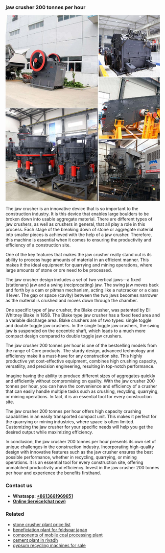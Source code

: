 <h3>jaw crusher 200 tonnes per hour</h3><img src='1706766827.jpg' alt=''><p>The jaw crusher is an innovative device that is so important to the construction industry. It is this device that enables large boulders to be broken down into usable aggregate material. There are different types of jaw crushers, as well as crushers in general, that all play a role in this process. Each stage of the breaking down of stone or aggregate material into smaller pieces is achieved with the help of a jaw crusher. Therefore, this machine is essential when it comes to ensuring the productivity and efficiency of a construction site.</p><p>One of the key features that makes the jaw crusher really stand out is its ability to process huge amounts of material in an efficient manner. This makes it the ideal equipment for quarrying and mining operations, where large amounts of stone or ore need to be processed.</p><p>The jaw crusher design includes a set of two vertical jaws—a fixed (stationary) jaw and a swing (reciprocating) jaw. The swing jaw moves back and forth by a cam or pitman mechanism, acting like a nutcracker or a class II lever. The gap or space (cavity) between the two jaws becomes narrower as the material is crushed and moves down through the chamber.</p><p>One specific type of jaw crusher, the Blake crusher, was patented by Eli Whitney Blake in 1858. The Blake type jaw crusher has a fixed feed area and a variable discharge area. Blake crushers are of two types: single toggle and double toggle jaw crushers. In the single toggle jaw crushers, the swing jaw is suspended on the eccentric shaft, which leads to a much more compact design compared to double toggle jaw crushers.</p><p>The jaw crusher 200 tonnes per hour is one of the bestselling models from the range of Core products. The sturdy design, advanced technology and efficiency make it a must-have for any construction site. This highly productive yet cost-effective equipment, combines high crushing capacity, versatility, and precision engineering, resulting in top-notch performance.</p><p>Imagine having the ability to produce different sizes of aggregates quickly and efficiently without compromising on quality. With the jaw crusher 200 tonnes per hour, you can have the convenience and efficiency of a crusher that can easily handle multiple tasks such as crushing, recycling, quarrying, or mining operations. In fact, it is an essential tool for every construction site.</p><p>The jaw crusher 200 tonnes per hour offers high capacity crushing capabilities in an easily transported compact unit. This makes it perfect for the quarrying or mining industries, where space is often limited. Customizing the jaw crusher for your specific needs will help you get the desired output while maximizing efficiency.</p><p>In conclusion, the jaw crusher 200 tonnes per hour presents its own set of unique challenges in the construction industry. Incorporating high-quality design with innovative features such as the jaw crusher ensures the best possible performance, whether in recycling, quarrying, or mining operations. It is an essential tool for every construction site, offering unmatched productivity and efficiency. Invest in the jaw crusher 200 tonnes per hour and experience the benefits firsthand.</p><h3>Contact us</h3><ul><li><strong>Whatsapp:&nbsp;<a href="https://wa.me/8613661969651">+8613661969651</a></strong></li><li><a href="https://swt.shibang-china.com/?git&amp;zhl&amp;jaw crusher 200 tonnes per hour"><strong>Online Service(chat now)</strong></a></li></ul><h3>Related</h3><ul><li><a href='stone crusher plant price list.md'>stone crusher plant price list</a></li><li><a href='beneficiation plant for feldspar japan.md'>beneficiation plant for feldspar japan</a></li><li><a href='components of mobile coal processing plant.md'>components of mobile coal processing plant</a></li><li><a href='cement plant in riyadh.md'>cement plant in riyadh</a></li><li><a href='gypsum recycling machines for sale.md'>gypsum recycling machines for sale</a></li></ul>